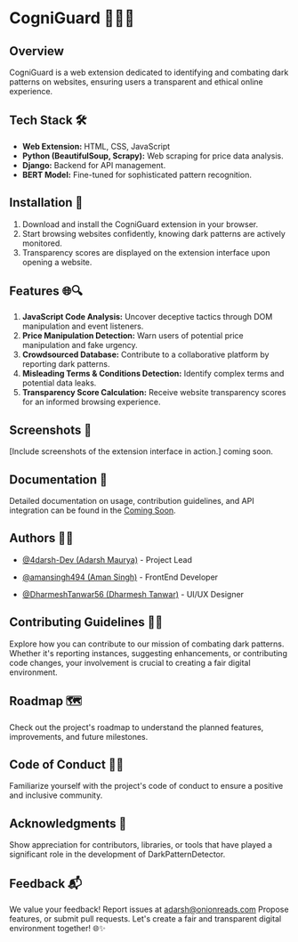 # CogniGuard 🕵️‍♂️✨

## Overview

CogniGuard is a web extension dedicated to identifying and combating dark patterns on websites, ensuring users a transparent and ethical online experience.

## Tech Stack 🛠️

- **Web Extension:** HTML, CSS, JavaScript 
- **Python (BeautifulSoup, Scrapy):** Web scraping for price data analysis.
- **Django:** Backend for API management.
- **BERT Model:** Fine-tuned for sophisticated pattern recognition.

## Installation 🚀

1. Download and install the CogniGuard extension in your browser.
2. Start browsing websites confidently, knowing dark patterns are actively monitored.
3. Transparency scores are displayed on the extension interface upon opening a website.

## Features 🌐🔍

1. **JavaScript Code Analysis:** Uncover deceptive tactics through DOM manipulation and event listeners.
2. **Price Manipulation Detection:** Warn users of potential price manipulation and fake urgency.
3. **Crowdsourced Database:** Contribute to a collaborative platform by reporting dark patterns.
4. **Misleading Terms & Conditions Detection:** Identify complex terms and potential data leaks.
5. **Transparency Score Calculation:** Receive website transparency scores for an informed browsing experience.

## Screenshots 📸

[Include screenshots of the extension interface in action.] coming soon.

## Documentation 📖

Detailed documentation on usage, contribution guidelines, and API integration can be found in the [Coming Soon](link-to-wiki).

## Authors 🧑‍💻

- [@4darsh-Dev (Adarsh Maurya)](https://github.com/4darsh-Dev) - Project Lead

- [@amansingh494 (Aman Singh)](https://github.com/amansingh494) - FrontEnd Developer

- [@DharmeshTanwar56 (Dharmesh Tanwar)](https://github.com/DharmeshTanwar56) - UI/UX Designer


## Contributing Guidelines 🤝🚀

Explore how you can contribute to our mission of combating dark patterns. Whether it's reporting instances, suggesting enhancements, or contributing code changes, your involvement is crucial to creating a fair digital environment.

## Roadmap 🗺️

Check out the project's roadmap to understand the planned features, improvements, and future milestones.

## Code of Conduct 🧑‍💼

Familiarize yourself with the project's code of conduct to ensure a positive and inclusive community.

## Acknowledgments 🙏

Show appreciation for contributors, libraries, or tools that have played a significant role in the development of DarkPatternDetector.


## Feedback 📬

We value your feedback! Report issues at adarsh@onionreads.com 
Propose features, or submit pull requests. Let's create a fair and transparent digital environment together! 🌐✨
